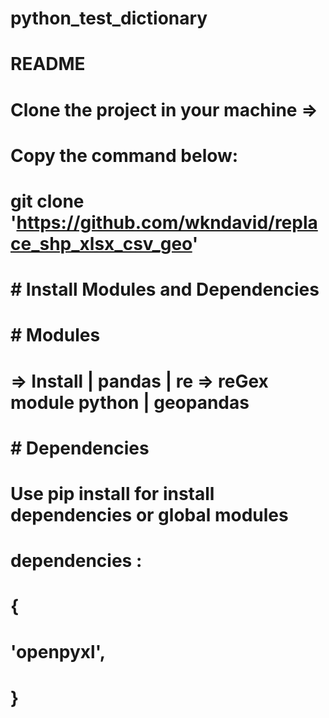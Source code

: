 # python_test_dictionary
#   
# README
# Clone the project in your machine =>
# Copy the command below:
#
# git clone 'https://github.com/wkndavid/replace_shp_xlsx_csv_geo'
# 
# # Install Modules and Dependencies
# # Modules #
#  => Install | pandas | re => reGex module python | geopandas 
#
# # Dependencies # 
# Use pip install for install dependencies or global modules
#  dependencies : 
# {
#    'openpyxl',
# }
